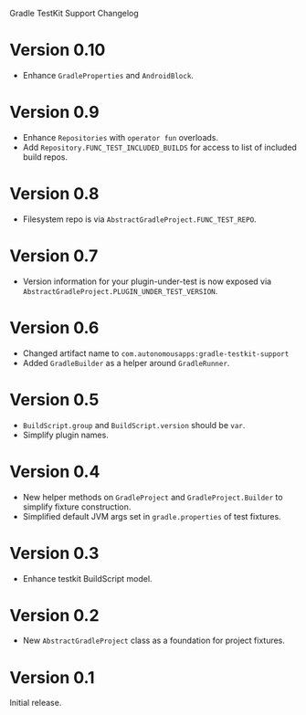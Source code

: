 Gradle TestKit Support Changelog

# Version 0.10
* Enhance `GradleProperties` and `AndroidBlock`.

# Version 0.9
* Enhance `Repositories` with `operator fun` overloads.
* Add `Repository.FUNC_TEST_INCLUDED_BUILDS` for access to list of included build repos.

# Version 0.8
* Filesystem repo is via `AbstractGradleProject.FUNC_TEST_REPO`.

# Version 0.7
* Version information for your plugin-under-test is now exposed via `AbstractGradleProject.PLUGIN_UNDER_TEST_VERSION`.

# Version 0.6
* Changed artifact name to `com.autonomousapps:gradle-testkit-support`
* Added `GradleBuilder` as a helper around `GradleRunner`.

# Version 0.5
* `BuildScript.group` and `BuildScript.version` should be `var`.
* Simplify plugin names.

# Version 0.4
* New helper methods on `GradleProject` and `GradleProject.Builder` to simplify fixture construction.
* Simplified default JVM args set in `gradle.properties` of test fixtures.

# Version 0.3
* Enhance testkit BuildScript model.

# Version 0.2
* New `AbstractGradleProject` class as a foundation for project fixtures. 

# Version 0.1
Initial release.

